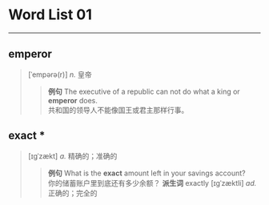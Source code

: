 # Word List 01

---

## emperor

> \[ˈempərə\(r\)\] _n._ 皇帝
> 
> > **例句** 
> > The executive of a republic can not do what a king or **emperor** does.   
> > 共和国的领导人不能像国王或君主那样行事。

## exact \*

> \[ɪgˈzækt\] _a._ 精确的；准确的
> 
> > **例句** 
> > What is the **exact** amount left in your savings account?   
> > 你的储蓄账户里到底还有多少余额？ 
> > **派生词** 
> > exactly \[ɪgˈzæktli\] _ad._ 正确的；完全的


